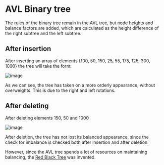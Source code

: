 # AVL Binary tree

The rules of the binary tree remain in the AVL tree, but node heights and balance factors are added, 
which are calculated as the height difference of the right subtree and the left subtree.

## After insertion
After inserting an array of elements {100, 50, 150, 25, 55, 175, 125, 300, 1000} the tree will take the form:

![image](https://github.com/zpnst/different-trees/assets/105946529/04e6011a-4ba5-49d5-b7e9-c713629c8e1a)

As we can see, the tree has taken on a more orderly appearance, without overweights.
This is due to the right and left rotations.

## After deleting
After deleting elements 150, 50 and 1000

![image](https://github.com/zpnst/different-trees/assets/105946529/677cf4e8-b9ed-4bd4-8dde-abc258d94274)

After deletion, the tree has not lost its balanced appearance, 
since the check for imbalance is checked both after insertion and after deletion.

However, since the AVL tree spends a lot of resources on maintaining balancing, the [Red Black Tree](../red-black-tree/) was invented.
